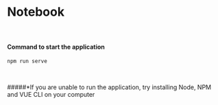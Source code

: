 # Notebook

<br>

#### Command to start the application

``` 
npm run serve
```

<br>

#####*If you are unable to run the application, try installing Node, NPM and VUE CLI on your computer


